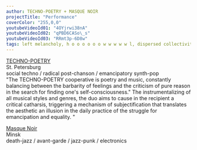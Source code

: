 ```yaml
---
author: TECHNO-POETRY + MASQUE NOIR
projectTitle: "Performance"
coverColor: "255,0,0"
youtubeVideoId01: "4OYjrwi38nA"
youtubeVideoId02: "qPBD6CASo\_s"
youtubeVideoId03: "RRmt3p-6D8w"
tags: left melancholy, h o o o o o o w w w w w l, dispersed collectivity, social choreography, all to all, yesterday's unalienated celebration
---
```

[TECHNO-POETRY][1]  
St. Petersburg  
social techno / radical post-chanson / emancipatory synth-pop  
"The TECHNO-POETRY cooperative is poetry and music, constantly balancing between the barbarity of feelings and the criticism of pure reason in the search for finding one's self-consciousness." The instrumentalizing of all musical styles and genres, the duo aims to cause in the recipient a critical catharsis, triggering a mechanism of subjectification that translates the aesthetic an illusion in the daily practice of the struggle for emancipation and equality. "


[Masque Noir][2]  
Minsk  
death-jazz / avant-garde / jazz-punk / electronics

[1]:	https://soundcloud.com/tehno-poezia
[2]:	https://soundcloud.com/death-jazz